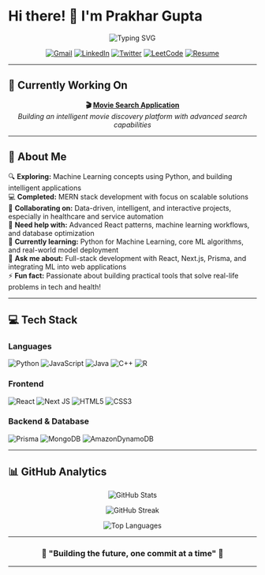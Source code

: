 # Hi there! 👋 I'm Prakhar Gupta

<div align="center">
  <img src="https://readme-typing-svg.herokuapp.com?font=Fira+Code&pause=1000&color=9D4EDD&center=true&vCenter=true&width=435&lines=Full+Stack+Developer;Machine+Learning+Enthusiast;Problem+Solver;Open+Source+Contributor" alt="Typing SVG" />
</div>

<div align="center">
  
[![Gmail](https://img.shields.io/badge/Gmail-D14836?style=for-the-badge&logo=gmail&logoColor=white)](mailto:prakhar.gupta.212003@gmail.com)
[![LinkedIn](https://img.shields.io/badge/LinkedIn-%230077B5.svg?style=for-the-badge&logo=linkedin&logoColor=white)](https://www.linkedin.com/in/prakhar2103/)
[![Twitter](https://img.shields.io/badge/X-%23000000.svg?style=for-the-badge&logo=X&logoColor=white)](https://x.com/static_program)
[![LeetCode](https://img.shields.io/badge/LeetCode-000000?style=for-the-badge&logo=LeetCode&logoColor=#d16c06)](https://leetcode.com/u/hiQ1/)
[![Resume](https://img.shields.io/badge/Google%20Drive-4285F4?style=for-the-badge&logo=googledrive&logoColor=white)](https://drive.google.com/file/d/11VcniszwTUsDufDYHcFTiWcAsx3qr2ey/view?usp=sharing)

</div>

---

## 🚀 Currently Working On

<div align="center">
  
**🎬 [Movie Search Application](https://github.com/pg2103/movie-search)**  
*Building an intelligent movie discovery platform with advanced search capabilities*

</div>

---

## 💫 About Me

🔍 **Exploring:** Machine Learning concepts using Python, and building intelligent applications  
💻 **Completed:** MERN stack development with focus on scalable solutions  
🤝 **Collaborating on:** Data-driven, intelligent, and interactive projects, especially in healthcare and service automation  
🙏 **Need help with:** Advanced React patterns, machine learning workflows, and database optimization  
🌱 **Currently learning:** Python for Machine Learning, core ML algorithms, and real-world model deployment  
💬 **Ask me about:** Full-stack development with React, Next.js, Prisma, and integrating ML into web applications  
⚡ **Fun fact:** Passionate about building practical tools that solve real-life problems in tech and health!

---

## 💻 Tech Stack

### Languages
![Python](https://img.shields.io/badge/-3670A0?style=for-the-badge&logo=python&logoColor=ffdd54)
![JavaScript](https://img.shields.io/badge/-%23323330.svg?style=for-the-badge&logo=javascript&logoColor=%23F7DF1E)
![Java](https://img.shields.io/badge/-%23ED8B00.svg?style=for-the-badge&logo=openjdk&logoColor=white)
![C++](https://img.shields.io/badge/-%2300599C.svg?style=for-the-badge&logo=c%2B%2B&logoColor=white)
![R](https://img.shields.io/badge/-%23276DC3.svg?style=for-the-badge&logo=r&logoColor=white)

### Frontend
![React](https://img.shields.io/badge/-%2320232a.svg?style=for-the-badge&logo=react&logoColor=%2361DAFB)
![Next JS](https://img.shields.io/badge/-black?style=for-the-badge&logo=next.js&logoColor=white)
![HTML5](https://img.shields.io/badge/-%23E34F26.svg?style=for-the-badge&logo=html5&logoColor=white)
![CSS3](https://img.shields.io/badge/-%231572B6.svg?style=for-the-badge&logo=css3&logoColor=white)

### Backend & Database
![Prisma](https://img.shields.io/badge/-3982CE?style=for-the-badge&logo=Prisma&logoColor=white)
![MongoDB](https://img.shields.io/badge/-%234ea94b.svg?style=for-the-badge&logo=mongodb&logoColor=white)
![AmazonDynamoDB](https://img.shields.io/badge/-4053D6?style=for-the-badge&logo=Amazon%20DynamoDB&logoColor=white)

---

## 📊 GitHub Analytics

<div align="center">
  
![GitHub Stats](https://github-readme-stats.vercel.app/api?username=pg2103&theme=synthwave&hide_border=false&include_all_commits=true&count_private=true)

![GitHub Streak](https://github-readme-streak-stats.herokuapp.com/?user=pg2103&theme=synthwave&hide_border=false)

![Top Languages](https://github-readme-stats.vercel.app/api/top-langs/?username=pg2103&theme=synthwave&hide_border=false&include_all_commits=true&count_private=true&layout=compact)

</div>

---

<div align="center">
  
### 🌟 "Building the future, one commit at a time" 🌟


</div>

---
<!-- Proudly created with GPRM ( https://gprm.itsvg.in ) -->
